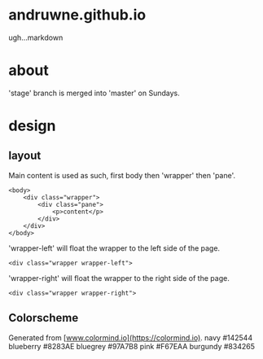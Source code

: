 # andruwne.github.io
ugh...markdown
# about
'stage' branch is merged into 'master' on Sundays.

# design
## layout
Main content is used as such, first body then 'wrapper' then 'pane'.
```
<body>
	<div class="wrapper">
		<div class="pane">
			<p>content</p>
		</div>
	</div>
</body>
```

'wrapper-left' will float the wrapper to the left side of the page.
```
<div class="wrapper wrapper-left">
```

'wrapper-right' will float the wrapper to the right side of the page.
```
<div class="wrapper wrapper-right">
```

## Colorscheme
Generated from [www.colormind.io](https://colormind.io).
navy      #142544
blueberry #8283AE
bluegrey  #97A7B8
pink      #F67EAA
burgundy  #834265
